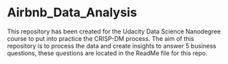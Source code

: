 # Airbnb_Data_Analysis
This repository has been created for the Udacity Data Science Nanodegree course to put into practice the CRISP-DM process. The aim of this repository is to process the data and create insights to answer 5 business questions, these questions are located in the ReadMe file for this repo.
